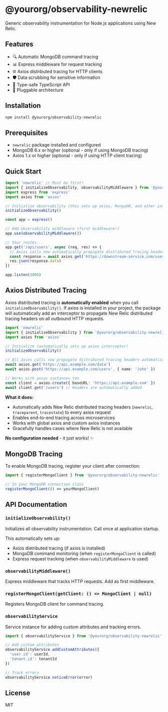 # @yourorg/observability-newrelic

Generic observability instrumentation for Node.js applications using New Relic.

## Features

- 🔍 Automatic MongoDB command tracing
- 📊 Express middleware for request tracking
- 🌐 Axios distributed tracing for HTTP clients
- 🛡️ Data scrubbing for sensitive information
- 🎯 Type-safe TypeScript API
- 🔌 Pluggable architecture

## Installation

```bash
npm install @yourorg/observability-newrelic
```

## Prerequisites

- `newrelic` package installed and configured
- MongoDB 6.x or higher (optional - only if using MongoDB tracing)
- Axios 1.x or higher (optional - only if using HTTP client tracing)

## Quick Start

```typescript
import 'newrelic' // Must be first!
import { initializeObservability, observabilityMiddleware } from '@yourorg/observability-newrelic'
import express from 'express'
import axios from 'axios'

// Initialize observability (this sets up axios, MongoDB, and other instrumentation)
initializeObservability()

const app = express()

// Add observability middleware (first middleware!)
app.use(observabilityMiddleware())

// Your routes...
app.get('/api/users', async (req, res) => {
  // Axios calls now automatically propagate distributed tracing headers
  const response = await axios.get('https://downstream-service.com/users')
  res.json(response.data)
})

app.listen(3000)
```

## Axios Distributed Tracing

Axios distributed tracing is **automatically enabled** when you call `initializeObservability()`. If axios is installed in your project, the package will automatically add an interceptor to propagate New Relic distributed tracing headers on all outbound HTTP requests.

```typescript
import 'newrelic'
import { initializeObservability } from '@yourorg/observability-newrelic'
import axios from 'axios'

// Initialize (automatically sets up axios interceptor)
initializeObservability()

// All axios calls now propagate distributed tracing headers automatically
await axios.get('https://api.example.com/data')
await axios.post('https://api.example.com/users', { name: 'John' })

// Works with axios instances too
const client = axios.create({ baseURL: 'https://api.example.com' })
await client.get('/users') // Headers are automatically added
```

**What it does:**
- Automatically adds New Relic distributed tracing headers (`newrelic`, `traceparent`, `tracestate`) to every axios request
- Enables end-to-end tracing across microservices
- Works with global axios and custom axios instances
- Gracefully handles cases where New Relic is not available

**No configuration needed** - it just works! ✨

## MongoDB Tracing

To enable MongoDB tracing, register your client after connection:

```typescript
import { registerMongoClient } from '@yourorg/observability-newrelic'

// In your MongoDB connection class
registerMongoClient(() => yourMongoClient)
```

## API Documentation

### `initializeObservability()`
Initializes all observability instrumentation. Call once at application startup.

This automatically sets up:
- Axios distributed tracing (if axios is installed)
- MongoDB command monitoring (when `registerMongoClient` is called)
- Express request tracking (when `observabilityMiddleware` is used)

### `observabilityMiddleware()`
Express middleware that tracks HTTP requests. Add as first middleware.

### `registerMongoClient(getClient: () => MongoClient | null)`
Registers MongoDB client for command tracing.

### `observabilityService`
Service instance for adding custom attributes and tracking errors.

```typescript
import { observabilityService } from '@yourorg/observability-newrelic'

// Add custom attributes
observabilityService.addCustomAttributes({
  'user.id': userId,
  'tenant.id': tenantId
})

// Track errors
observabilityService.noticeError(error)
```

## License

MIT
